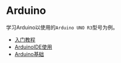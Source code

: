 # Arduino

学习Arduino以使用的`Arduino UNO R3`型号为例。

- [入门教程](tutorial.md)
- [ArduinoIDE使用](ide.md)
- [Arduino基础](base.md)